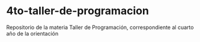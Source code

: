 # 4to-taller-de-programacion
Repositorio de la materia Taller de Programación, correspondiente al cuarto año de la orientación
